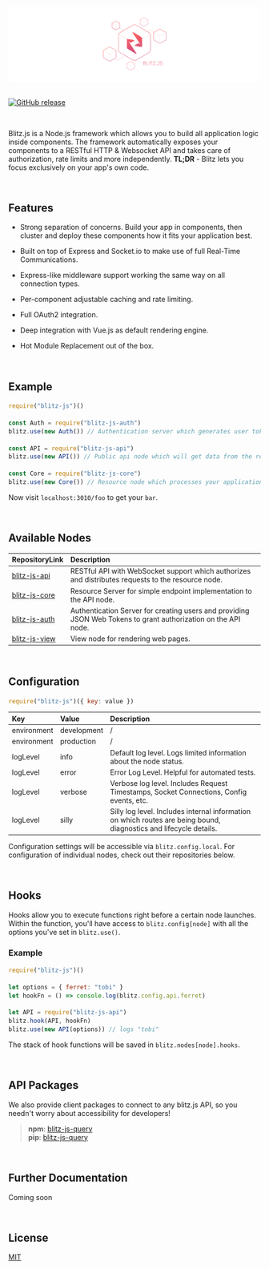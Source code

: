 [![blitz.js](/banner.png)](https://github.com/nexus-devs)

##  

[![GitHub release](https://img.shields.io/github/release/nexus-devs/blitz-js.svg)]()

<br>

Blitz.js is a Node.js framework which allows you to build all application logic inside components. The framework automatically exposes your components to a RESTful HTTP & Websocket API and takes care of authorization, rate limits and more independently. **TL;DR** - Blitz lets you focus exclusively on your app's own code.

<br>

## Features
- Strong separation of concerns. Build your app in components, then cluster and deploy these components how it fits your application best.

- Built on top of Express and Socket.io to make use of full Real-Time Communications.

- Express-like middleware support working the same way on all connection types.

- Per-component adjustable caching and rate limiting.

- Full OAuth2 integration.

- Deep integration with Vue.js as default rendering engine.

- Hot Module Replacement out of the box.

<br>

## Example

```javascript
require("blitz-js")()

const Auth = require("blitz-js-auth")
blitz.use(new Auth()) // Authentication server which generates user tokens

const API = require("blitz-js-api")
blitz.use(new API()) // Public api node which will get data from the resource node below

const Core = require("blitz-js-core")
blitz.use(new Core()) // Resource node which processes your application logic
```
Now visit `localhost:3010/foo` to get your `bar`.

<br>

## Available Nodes
| RepositoryLink          | Description   |
|:------------- |:------------- |
| [blitz-js-api](https://github.com/nexus-devs/blitz-js-api) | RESTful API with WebSocket support which authorizes and distributes requests to the resource node. |
| [blitz-js-core](https://github.com/nexus-devs/blitz-js-core) | Resource Server for simple endpoint implementation to the API node. |
| [blitz-js-auth](https://github.com/nexus-devs/blitz-js-auth) | Authentication Server for creating users and providing JSON Web Tokens to grant authorization on the API node.
| [blitz-js-view](https://github.com/nexus-devs/blitz-js-view) | View node for rendering web pages.

<br>

## Configuration
```javascript
require("blitz-js")({ key: value })
```

| Key           | Value         | Description   |
|:------------- |:------------- |:------------- |
| environment   | development   | / | 
| environment   | production    | / | 
| logLevel      | info          | Default log level. Logs limited information about the node status. |
| logLevel      | error         | Error Log Level. Helpful for automated tests. |
| logLevel      | verbose       | Verbose log level. Includes Request Timestamps, Socket Connections, Config events, etc. |
| logLevel      | silly         | Silly log level. Includes internal information on which routes are being bound, diagnostics and lifecycle details. |

Configuration settings will be accessible via `blitz.config.local`. For configuration of individual nodes, check out their repositories below.

<br>

## Hooks
Hooks allow you to execute functions right before a certain node launches. Within the function, you'll have access to `blitz.config[node]` with all the options you've set in `blitz.use()`.

### Example
```javascript
require("blitz-js")()

let options = { ferret: "tobi" }
let hookFn = () => console.log(blitz.config.api.ferret)

let API = require("blitz-js-api")
blitz.hook(API, hookFn)
blitz.use(new API(options)) // logs "tobi"
```
The stack of hook functions will be saved in `blitz.nodes[node].hooks`.

<br>

## API Packages
We also provide client packages to connect to any blitz.js API, so you needn't worry about accessibility for developers! <br>


>**npm**: [blitz-js-query](https://www.npmjs.com/package/blitz-js-query)<br>
>**pip**: [blitz-js-query](https://pypi.python.org/pypi?:action=display&name=blitz-js-query)
<br>

## Further Documentation
Coming soon

<br>

## License
[MIT](/LICENSE)
